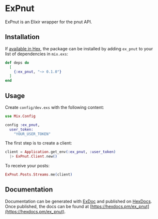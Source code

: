 # ExPnut

ExPnut is an Elixir wrapper for the pnut API.

## Installation

If [available in Hex](https://hex.pm/docs/publish), the package can be installed
by adding `ex_pnut` to your list of dependencies in `mix.exs`:

```elixir
def deps do
  [
    {:ex_pnut, "~> 0.1.0"}
  ]
end
```

## Usage

Create `config/dev.exs` with the following content:

```elixir
use Mix.Config

config :ex_pnut,
  user_token:
    "YOUR_USER_TOKEN"
```

The first step is to create a client:

```elixir
client = Application.get_env(:ex_pnut, :user_token)
  |> ExPnut.Client.new()
```

To receive your posts:

```elixir
ExPnut.Posts.Streams.me(client)
```

## Documentation

Documentation can be generated with [ExDoc](https://github.com/elixir-lang/ex_doc)
and published on [HexDocs](https://hexdocs.pm). Once published, the docs can
be found at [https://hexdocs.pm/ex_pnut](https://hexdocs.pm/ex_pnut).

